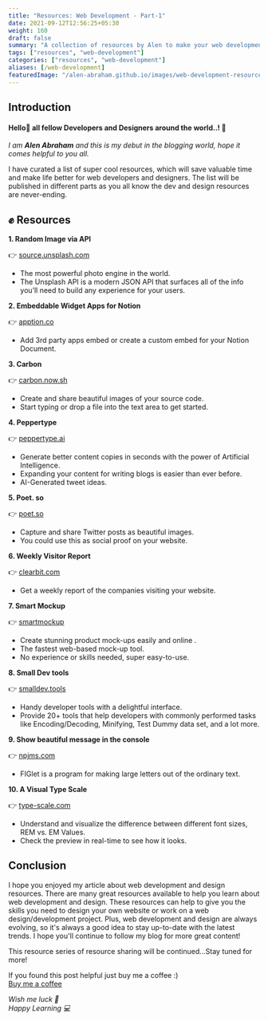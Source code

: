 ```yaml
---
title: "Resources: Web Development - Part-1"
date: 2021-09-12T12:56:25+05:30
weight: 160
draft: false
summary: "A collection of resources by Alen to make your web development process easier."
tags: ["resources", "web-development"]
categories: ["resources", "web-development"]
aliases: [/web-development]
featuredImage: "/alen-abraham.github.io/images/web-development-resources-part1/cover-image.jpg"
---
```


## Introduction

#### Hello👋 all fellow Developers and Designers around the world..!  🌈

*I am **Alen Abraham** and this is my debut in the blogging world, hope it comes helpful to you all.*

I have curated a list of super cool resources, which will save valuable time and make life better for web developers and designers. The list will be published in different parts as you all know the dev and design resources are never-ending.

## ✊ Resources

**1. Random Image via API**

👉 [source.unsplash.com](https://source.unsplash.com/)

- The most powerful photo engine in the world. 
- The Unsplash API is a modern JSON API that surfaces all of the info you’ll need to build any experience for your users. 

**2. Embeddable Widget Apps for Notion**

👉 [apption.co](https://apption.co/)

- Add 3rd party apps embed or create a custom embed for your Notion Document. 

**3. Carbon**

👉 [carbon.now.sh](https://carbon.now.sh/)

- Create and share beautiful images of your source code. 
- Start typing or drop a file into the text area to get started.

**4. Peppertype**

👉 [peppertype.ai](https://www.peppertype.ai/)

- Generate better content copies in seconds with the power of Artificial Intelligence.
- Expanding your content for writing blogs is easier than ever before.
- AI-Generated tweet ideas.

**5. Poet. so**

👉 [poet.so](https://poet.so/)

- Capture and share Twitter posts as beautiful images.
- You could use this as social proof on your website.

**6. Weekly Visitor Report**

👉 [clearbit.com](https://clearbit.com/resources/tools/visitor-report)

- Get a weekly report of the companies visiting your website.

**7. Smart Mockup**

👉 [smartmockup](https://smartmockups.com/)

- Create stunning product mock-ups easily and online .
- The fastest web-based mock-up tool.
- No experience or skills needed, super easy-to-use.

**8. Small Dev tools**

👉 [smalldev.tools](https://smalldev.tools/)

- Handy developer tools with a delightful interface.
- Provide 20+ tools that help developers with commonly performed tasks like Encoding/Decoding, Minifying, Test Dummy data set, and a lot more.

**9. Show beautiful message in the console**

👉 [npjms.com](https://www.npmjs.com/package/figlet)

- FIGlet is a program for making large letters out of the ordinary text.

**10. A Visual Type Scale**

👉 [type-scale.com](https://type-scale.com/)

- Understand and visualize the difference between different font sizes, REM vs. EM Values.
- Check the preview in real-time to see how it looks.

## Conclusion

I hope you enjoyed my article about web development and design resources. There are many great resources available to help you learn about web development and design. These resources can help to give you the skills you need to design your own website or work on a web design/development project. Plus, web development and design are always evolving, so it's always a good idea to stay up-to-date with the latest trends. I hope you'll continue to follow my blog for more great content!

This resource series of resource sharing will be continued...Stay tuned for more!

If you found this post helpful just buy me a coffee :)  
[Buy me a coffee](https://www.buymeacoffee.com/alenabraham)

*Wish me luck 🌟*  
*Happy Learning  💻*
